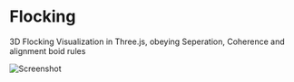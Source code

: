 Flocking
========

3D Flocking Visualization in Three.js, obeying Seperation, Coherence and alignment boid rules

![Screenshot](screenshot.png)
